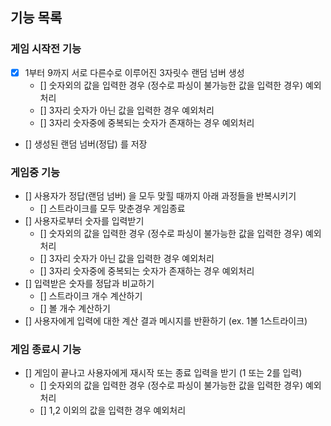 ## 기능 목록

### 게임 시작전 기능
- [X] 1부터 9까지 서로 다른수로 이루어진 3자릿수 랜덤 넘버 생성
    - [] 숫자외의 값을 입력한 경우 (정수로 파싱이 불가능한 값을 입력한 경우) 예외처리
    - [] 3자리 숫자가 아닌 값을 입력한 경우 예외처리
    - [] 3자리 숫자중에 중복되는 숫자가 존재하는 경우 예외처리
- [] 생성된 랜덤 넘버(정답) 를 저장

### 게임중 기능
- [] 사용자가 정답(랜덤 넘버) 을 모두 맞힐 때까지 아래 과정들을 반복시키기
    - [] 스트라이크를 모두 맞춘경우 게임종료
- [] 사용자로부터 숫자를 입력받기
    - [] 숫자외의 값을 입력한 경우 (정수로 파싱이 불가능한 값을 입력한 경우) 예외처리
    - [] 3자리 숫자가 아닌 값을 입력한 경우 예외처리
    - [] 3자리 숫자중에 중복되는 숫자가 존재하는 경우 예외처리
- [] 입력받은 숫자를 정답과 비교하기
    - [] 스트라이크 개수 계산하기
    - [] 볼 개수 계산하기
- [] 사용자에게 입력에 대한 계산 결과 메시지를 반환하기 (ex. 1볼 1스트라이크)

### 게임 종료시 기능
- [] 게임이 끝나고 사용자에게 재시작 또는 종료 입력을 받기 (1 또는 2를 입력)
    - [] 숫자외의 값을 입력한 경우 (정수로 파싱이 불가능한 값을 입력한 경우) 예외처리
    - [] 1,2 이외의 값을 입력한 경우 예외처리
